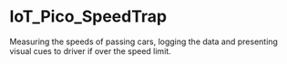 # IoT_Pico_SpeedTrap
Measuring the speeds of passing cars, logging the data and presenting visual cues to driver if over the speed limit.
